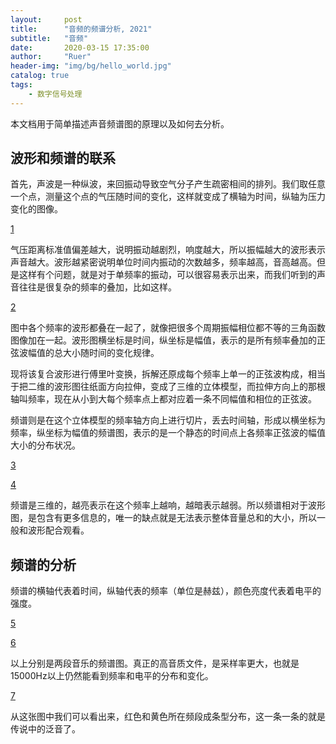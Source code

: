 ```yaml
---
layout:     post
title:      "音频的频谱分析, 2021"
subtitle:   "音频"
date:       2020-03-15 17:35:00
author:     "Ruer"
header-img: "img/bg/hello_world.jpg"
catalog: true
tags:
    - 数字信号处理
---
```


本文档用于简单描述声音频谱图的原理以及如何去分析。

## 波形和频谱的联系

首先，声波是一种纵波，来回振动导致空气分子产生疏密相间的排列。我们取任意一个点，测量这个点的气压随时间的变化，这样就变成了横轴为时间，纵轴为压力变化的图像。

[1](../../img/DigitalSignal/音频波形图.png)

气压距离标准值偏差越大，说明振动越剧烈，响度越大，所以振幅越大的波形表示声音越大。波形越紧密说明单位时间内振动的次数越多，频率越高，音高越高。但是这样有个问题，就是对于单频率的振动，可以很容易表示出来，而我们听到的声音往往是很复杂的频率的叠加，比如这样。

[2](../../img/DigitalSignal/音频波形图.jpg)

图中各个频率的波形都叠在一起了，就像把很多个周期振幅相位都不等的三角函数图像加在一起。波形图横坐标是时间，纵坐标是幅值，表示的是所有频率叠加的正弦波幅值的总大小随时间的变化规律。

现将该复合波形进行傅里叶变换，拆解还原成每个频率上单一的正弦波构成，相当于把二维的波形图往纸面方向拉伸，变成了三维的立体模型，而拉伸方向上的那根轴叫频率，现在从小到大每个频率点上都对应着一条不同幅值和相位的正弦波。

频谱则是在这个立体模型的频率轴方向上进行切片，丢去时间轴，形成以横坐标为频率，纵坐标为幅值的频谱图，表示的是一个静态的时间点上各频率正弦波的幅值大小的分布状况。

[3](../../img/DigitalSignal/傅里叶变换.png)

[4](../../img/DigitalSignal/频谱图.jpg)

频谱是三维的，越亮表示在这个频率上越响，越暗表示越弱。所以频谱相对于波形图，是包含有更多信息的，唯一的缺点就是无法表示整体音量总和的大小，所以一般和波形配合观看。

## 频谱的分析

频谱的横轴代表着时间，纵轴代表的频率（单位是赫兹），颜色亮度代表着电平的强度。

[5](../../img/DigitalSignal/频谱分析图1.png)

[6](../../img/DigitalSignal/频谱分析图2.png)

以上分别是两段音乐的频谱图。真正的高音质文件，是采样率更大，也就是15000Hz以上仍然能看到频率和电平的分布和变化。

[7](../../img/DigitalSignal/频谱分析图3.png)

从这张图中我们可以看出来，红色和黄色所在频段成条型分布，这一条一条的就是传说中的泛音了。